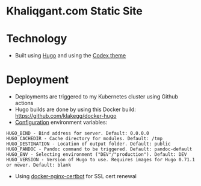 Khaliqgant.com Static Site
=========

# Technology
* Built using [Hugo](https://gohugo.io/documentation/) and using the [Codex theme](https://themes.gohugo.io/hugo-theme-codex/)

# Deployment
* Deployments are triggered to my Kubernetes cluster using Github actions
* Hugo builds are done by using this Docker build: https://github.com/klakegg/docker-hugo
* [Configuration](https://github.com/klakegg/docker-hugo#configuration) environment variables:
```
HUGO_BIND - Bind address for server. Default: 0.0.0.0
HUGO_CACHEDIR - Cache directory for modules. Default: /tmp
HUGO_DESTINATION - Location of output folder. Default: public
HUGO_PANDOC - Pandoc command to be triggered. Default: pandoc-default
HUGO_ENV - Selecting environment ("DEV"/"production"). Default: DEV
HUGO_VERSION - Version of Hugo to use. Requires images for Hugo 0.71.1 or newer. Default: blank
```
* Using [docker-nginx-certbot](https://github.com/staticfloat/docker-nginx-certbot) for
SSL cert renewal
